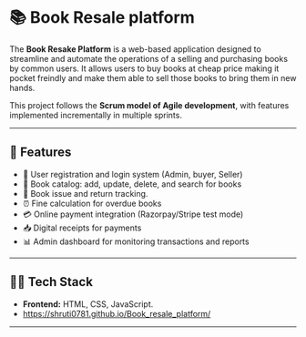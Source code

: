 # 📚 Book Resale platform

The **Book Resake Platform** is a web-based application designed to streamline and automate the operations of a selling and purchasing books by common users. It allows users to buy books at cheap price making it pocket freindly and make them able to sell those books to bring them in new hands.

This project follows the **Scrum model of Agile development**, with features implemented incrementally in multiple sprints.

---

## 🚀 Features

- 🔐 User registration and login system (Admin, buyer, Seller)
- 📖 Book catalog: add, update, delete, and search for books
- 📅 Book issue and return tracking.
- ⏰ Fine calculation for overdue books
- 💳 Online payment integration (Razorpay/Stripe test mode)
- 📥 Digital receipts for payments
- 📊 Admin dashboard for monitoring transactions and reports
---

## 🧑‍💻 Tech Stack

- **Frontend:** HTML, CSS, JavaScript.
- https://shruti0781.github.io/Book_resale_platform/
---
